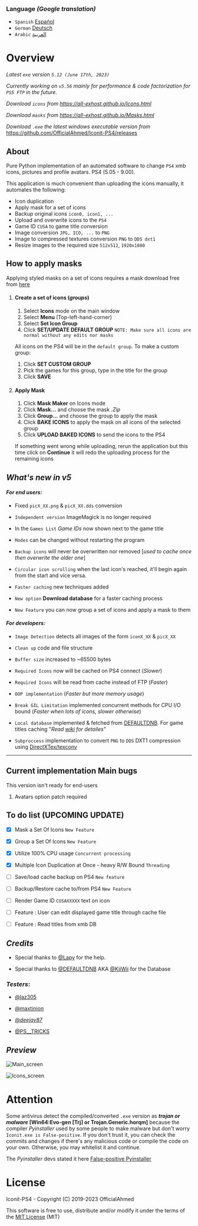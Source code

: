 ### Language _(Google translation)_

* `Spanish` [Español](https://translate.google.com/translate?sl=en&tl=es&u=https://github.com/OfficialAhmed/Iconit-PS4/blob/master/README.md) 
*  `German` [Deutsch](https://translate.google.com/translate?sl=en&tl=de&u=https://github.com/OfficialAhmed/Iconit-PS4/blob/master/README.md)
* `Arabic` [العربية](https://translate.google.com/translate?sl=en&tl=ar&u=https://github.com/OfficialAhmed/Iconit-PS4/blob/master/README.md)
  
# Overview

_Latest `exe` version `5.12 (June 17th, 2023)`_

_Currently working on `v5.56` mainly for performance & code factorization for `PS5 FTP` in the future_.

*Download `icons` from <https://all-exhost.github.io/Icons.html>*

*Download `masks` from <https://all-exhost.github.io/Masks.html>*  

*Download `.exe` the latest windows executable version from* <https://github.com/OfficialAhmed/Iconit-PS4/releases>

## About

Pure Python implementation of an automated software to change `PS4` xmb icons, pictures and profile avatars. PS4 (5.05 - 9.00).

 
This application is much convenient than uploading the icons manually, it automates the following: 

* Icon duplication
* Apply mask for a set of icons
* Backup original icons `icon0, icon1, ...`
* Upload and overwrite icons to the `PS4`
* Game ID `CUSA` to game title conversion
* Image conversion `JPG, ICO, ...` to `PNG`
* Image to compressed textures conversion `PNG` to `DDS dxt1`
* Resize images to the required size `512x512`, `1920x1080`

## How to apply masks

 Applying styled masks on a set of icons requires a mask download free from [here](https://all-exhost.github.io/Masks.html)

 1. #### Create a set of icons (*groups*)

	 1. Select **Icons** mode on the main window
	 2. Select **Menu** (Top-left-hand-corner)
	 3. Select **Set Icon Group**
	 4. Click **SET/UPDATE DEFAULT GROUP** `NOTE: Make sure all icons are normal without any edits nor masks`
	 
	 All icons on the PS4 will be in the `default group`. To make a custom group:
	 
	 1. Click **SET CUSTOM GROUP**
	 2. Pick the games for this group, type in the title for the group
	 3. Click **SAVE**
	 

 2. #### Apply Mask

	 1. Click **Mask Maker** on Icons mode
	 2. Click **Mask...** and choose the mask *.Zip*
	 3. Click **Group...** and choose the group to apply the mask
	 4. Click **BAKE ICONS** to apply the mask on all icons of the selected group
	 5. Click **UPLOAD BAKED ICONS** to send the icons to the PS4

	If something went wrong while uploading, rerun the application but this time click on **Continue** it will redo the uploading process for the remaining icons
	
## *What's new in v5*

#### _For end users:_

* Fixed `picX_XX.png` & `picX_XX.dds` conversion
*  `Independent version` ImageMagick is no longer required
* In the `Games List`  _Game IDs_ now shown next to the game title
*  `Modes` can be changed without restarting the program
*  `Backup icons` will never be overwritten nor removed [_used to cache once then overwrite the older one_]

*  `Circular icon scrolling` when the last icon's reached, it'll begin again from the start and vice versa.

*  `Faster caching` new techniques added

*  `New option`  __Download database__ for a faster caching process

*  `New Feature` you can now group a set of icons and apply a mask to them

#### _For developers:_

*  `Image Detection` detects all images of the form `iconX_XX` & `picX_XX`

*  `Clean up` code and file structure

*  `Buffer size` increased to ~65500 bytes

*  `Required Icons` now will be cached on PS4 connect (_Slower_)

*  `Required Icons` will be read from cache instead of FTP (_Faster_)

*  `OOP implementation` (_Faster but more memory usage_)

*  `Break GIL Limitation` implemented concurrent methods for CPU I/O bound (_Faster when lots of icons, slower otherwise_)

*  `Local database` implemented & fetched from [DEFAULTDNB](https://github.com/DEFAULTDNB/DEFAULTDNB.github.io). For game titles caching "_Read [wiki](https://github.com/OfficialAhmed/Iconit-PS4/wiki/Performance) for detailes_"

*  `Subproccess` implementation to convert `PNG` to `DDS` DXT1 compression using [DirectXTex/texconv](https://github.com/Microsoft/DirectXTex/wiki/Texconv)

________________________________________

  

## Current implementation Main bugs

This version isn't ready for end-users

1. Avatars option patch required


## To do list (UPCOMING UPDATE)
  

* [x] Mask a Set Of Icons `New Feature`

* [x] Group a Set Of Icons `New Feature`

* [x] Utilize 100% CPU usage `Concurrent processing`

* [x] Multiple Icon Duplication at Once - heavy R/W Bound `Threading`

* [ ] Save/load cache backup on PS4 `New feature` 
  
* [ ] Backup/Restore cache to/from PS4 `New Feature`

* [ ] Render Game ID `CUSAXXXXX` text on icon

* [ ] Feature : User can edit displayed game title through cache file

* [ ] Feature : Read titles from xmb DB

  
## _Credits_

* Special thanks to [@Lapy](https://twitter.com/Lapy05575948) for the help.

* Special thanks to [@DEFAULTDNB](https://github.com/DEFAULTDNB) AKA [@KiiWii](https://twitter.com/DefaultDNB) for the Database
  

### _Testers_:

* [@laz305](https://twitter.com/laz305)

* [@maxtinion](https://twitter.com/maxtinion)

* [@_deejay87_](https://twitter.com/_deejay87_)

* [@PS__TRICKS](https://twitter.com/PS__TRICKS)

  

## _Preview_

![Main_screen](Interface/view/main_screen.jpg)

![Icons_screen](Interface/view/icons_screen.jpg)

  

# Attention

  
Some antivirus detect the compiled/converted `.exe` version as **_trojan or malware_ [Win64:Evo-gen [Trj] or Trojan.Generic.horqm]** because the compiler _Pyinstaller_ used by some people to make malware but don't worry `Iconit.exe is False-positive`. If you don't trust it, you can check the commits and changes if there's any malicious code or compile the code on your own. Otherwise, you may whitelist it and continue.

The _Pyinstaller_ devs stated it here [False-positive Pyinstaller](https://github.com/pyinstaller/pyinstaller/issues/6754)

  

# License

Iconit-PS4 - Copyright (C) 2019-2023 OfficialAhmed

This software is free to use, distribute and/or modify it under the terms of the [MIT License](LICENSE) (MIT)
